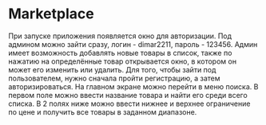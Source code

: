 # Marketplace
При запуске приложения появляется окно для авторизации. Под админом можно зайти сразу, логин - dimar2211, пароль - 123456. Админ имеет возможность добавлять новые товары в список,
также по нажатию на определённые товар открывается окно, в котором он может его изменить или удалить.
Для того, чтобы зайти под пользователем, нужно сначала пройти регистрацию, а затем авторизироваться. 
На главном экране можно перейти в меню поиска. В первом поле можно ввести название товара и найти его среди всего списка. В 2 полях ниже можно ввести нижнее и верхнее ограничение по
цене и получить все товары в заданном диапазоне.
